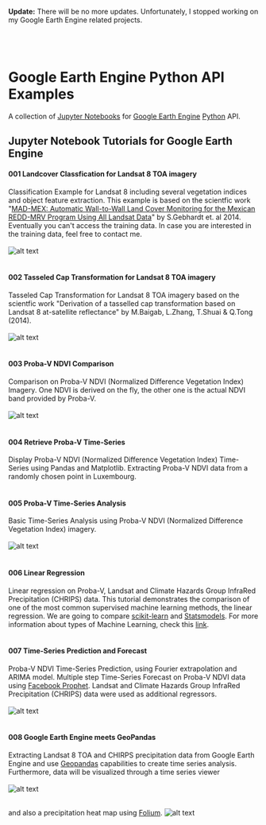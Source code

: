 **Update:** There will be no more updates. Unfortunately, I stopped working on my Google Earth Engine related projects.
<br><br><br><br>

# Google Earth Engine Python API Examples
A collection of [Jupyter Notebooks](http://jupyter.org/) for [Google Earth Engine](https://earthengine.google.com/) [Python](http://www.python.org) API.

## Jupyter Notebook Tutorials for Google Earth Engine

#### 001 Landcover Classfication for Landsat 8 TOA imagery
Classification Example for Landsat 8 including several vegetation indices and object feature extraction. 
This example is based on the scientfic work "[MAD-MEX: Automatic Wall-to-Wall Land Cover Monitoring for the Mexican REDD-MRV Program Using All Landsat Data](https://www.mdpi.com/2072-4292/6/5/3923)" by S.Gebhardt et. al 2014. Eventually you can't access the training data. In case you are interested in the training data, feel free to contact me.<br><br>
![alt text](https://github.com/renelikestacos/Google-Earth-Engine-Python-Examples/blob/master/src/img/001_training.png "")<br><br>
#### 002 Tasseled Cap Transformation for Landsat 8 TOA imagery
Tasseled Cap Transformation for Landsat 8 TOA imagery based on the scientfic work "Derivation of a tasselled cap transformation based on Landsat 8 at-satellite reflectance" by M.Baigab, L.Zhang, T.Shuai & Q.Tong (2014).<br><br>
![alt text](https://github.com/renelikestacos/Google-Earth-Engine-Python-Examples/blob/master/src/img/002_brightness.png "")<br><br>
#### 003 Proba-V NDVI Comparison
Comparison on Proba-V NDVI (Normalized Difference Vegetation Index) Imagery. One NDVI is derived on the fly, the other one is the actual NDVI band provided by Proba-V.<br><br>
![alt text](https://github.com/renelikestacos/Google-Earth-Engine-Python-Examples/blob/master/src/img/003_ndvi.png "")<br><br>
#### 004 Retrieve Proba-V Time-Series
Display Proba-V NDVI (Normalized Difference Vegetation Index) Time-Series using Pandas and Matplotlib. Extracting Proba-V NDVI data from a randomly chosen point in Luxembourg.<br><br>
#### 005 Proba-V Time-Series Analysis
Basic Time-Series Analysis using Proba-V NDVI (Normalized Difference Vegetation Index) imagery.<br><br>
![alt text](https://github.com/renelikestacos/Google-Earth-Engine-Python-Examples/blob/master/src/img/005_timeseries.png "")<br><br>
#### 006 Linear Regression 
Linear regression on Proba-V, Landsat and Climate Hazards Group InfraRed Precipitation (CHRIPS) data. This tutorial demonstrates the comparison of one of the most common supervised machine learning methods, the linear regression. We are going to compare [scikit-learn](http://scikit-learn.org/stable/) and [Statsmodels](http://www.statsmodels.org/stable/index.html). For more information about types of Machine Learning, check this [link](https://towardsdatascience.com/types-of-machine-learning-algorithms-you-should-know-953a08248861).
<br><br>
#### 007 Time-Series Prediction and Forecast
Proba-V NDVI Time-Series Prediction, using Fourier extrapolation and ARIMA model. Multiple step Time-Series Forecast on Proba-V NDVI data using [Facebook Prophet](https://github.com/facebook/prophet). Landsat and Climate Hazards Group InfraRed Precipitation (CHRIPS) data were used as additional regressors. <br><br>
![alt text](https://github.com/renelikestacos/Google-Earth-Engine-Python-Examples/blob/master/src/img/007_timeseries_forecast.png "")<br><br>
#### 008 Google Earth Engine meets GeoPandas
Extracting Landsat 8 TOA and CHIRPS precipitation data from Google Earth Engine and use [Geopandas](http://geopandas.org/) capabilities to create time series analysis. Furthermore, data will be visualized through a time series viewer<br><br>
![alt text](https://github.com/renelikestacos/Google-Earth-Engine-Python-Examples/blob/master/src/img/008_geopandas.png "")
<br><br>

and also a precipitation heat map using [Folium](https://python-visualization.github.io/folium/).
![alt text](https://github.com/renelikestacos/Google-Earth-Engine-Python-Examples/blob/master/src/img/008_heatmap.png "")
<br><br>

